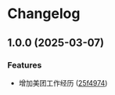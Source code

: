 # Changelog

## 1.0.0 (2025-03-07)


### Features

* 增加美团工作经历 ([25f4974](https://github.com/yangjunlong/resume/commit/25f49743df6106e8299e2b26d4bc06f487fd6c95))

